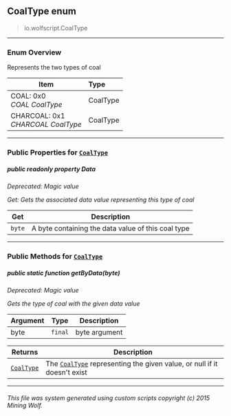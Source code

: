 ## CoalType __enum__

>io.wolfscript.CoalType

---

### Enum Overview

Represents the two types of coal

Item | Type   
--- | :--- 
COAL: 0x0<br> _COAL CoalType_ | CoalType
CHARCOAL: 0x1<br> _CHARCOAL CoalType_ | CoalType



---


### Public Properties for [`CoalType`](CoalType.md)

##### <a id='data'></a>public  readonly property __Data__
_Deprecated: Magic value_

_Get: Gets the associated data value representing this type of coal_

Get | Description
--- | --- 
`byte` | A byte containing the data value of this coal type



---

### Public Methods for [`CoalType`](CoalType.md)

##### <a id='getbydata'></a>public static function __getByData__(byte)
_Deprecated: Magic value_

_Gets the type of coal with the given data value_

Argument | Type | Description  
--- | --- | --- 
byte | `final` | byte argument

Returns | Description
--- | --- 
[`CoalType`](CoalType.md) | The [`CoalType`](CoalType.md) representing the given value, or null if it doesn't exist


---


###### This file was system generated using custom scripts copyright (c) 2015 Mining Wolf.
	

